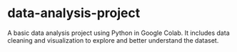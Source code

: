 # data-analysis-project
A basic data analysis project using Python in Google Colab. It includes data cleaning and visualization to explore and better understand the dataset.

